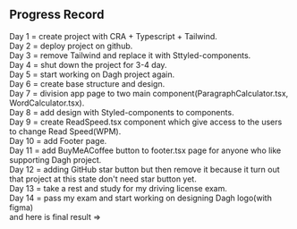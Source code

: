 ## Progress Record

Day 1 = create project with CRA + Typescript + Tailwind.</br>
Day 2 = deploy project on github.</br>
Day 3 = remove Tailwind and replace it with Sttyled-components.</br>
Day 4 = shut down the project for 3-4 day.</br>
Day 5 = start working on Dagh project again.</br>
Day 6 = create base structure and design.</br>
Day 7 = division app page to two main component(ParagraphCalculator.tsx, WordCalculator.tsx).</br>
Day 8 = add design with Styled-components to components.</br>
Day 9 = create ReadSpeed.tsx component which give access to the users to change Read Speed(WPM).</br>
Day 10 = add Footer page.</br>
Day 11 = add BuyMeACoffee button to footer.tsx page for anyone who like supporting Dagh project.</br>
Day 12 = adding GitHub star button but then remove it because it turn out that project at this state don't need star button yet.</br>
Day 13 = take a rest and study for my driving license exam.</br>
Day 14 = pass my exam and start working on designing Dagh logo(with figma)</br> and here is final result => 